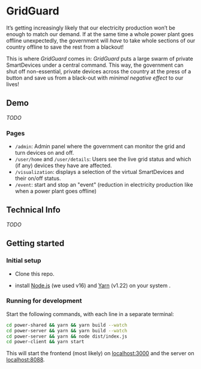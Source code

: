 # GridGuard

It’s getting increasingly likely that our electricity production won’t be enough to match our demand. If at the same time a whole power plant goes offline unexpectedly, the government will _have_ to take whole sections of our country offline to save the rest from a blackout!

This is where _GridGuard_ comes in:
_GridGuard_ puts a large swarm of private SmartDevices under a central command. This way, the government can shut off non-essential, private devices across the country at the press of a button and save us from a black-out with _minimal negative effect_ to our lives!

## Demo

_TODO_

### Pages

- `/admin`: Admin panel where the government can monitor the grid and turn devices on and off.
- `/user/home` and `/user/details`: Users see the live grid status and which (if any) devices they have are affected.
- `/visualization`: displays a selection of the virtual SmartDevices and their on/off status.
- `/event`: start and stop an "event" (reduction in electricity production like when a power plant goes offline)

## Technical Info

_TODO_

## Getting started

### Initial setup

- Clone this repo.

- install [Node.js](https://nodejs.org) (we used v16) and [Yarn](https://yarnpkg.com/) (v1.22) on your system .

### Running for development

Start the following commands, with each line in a separate terminal:

```bash
cd power-shared && yarn && yarn build --watch
cd power-server && yarn && yarn build --watch
cd power-server && yarn && node dist/index.js
cd power-client && yarn start
```

This will start the frontend (most likely) on [localhost:3000](localhost:3000) and the server on [localhost:8088](localhost:8088).
